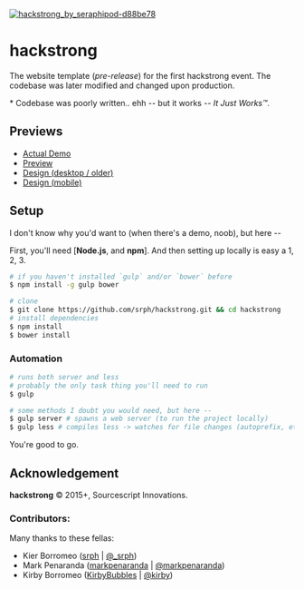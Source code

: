 [![hackstrong_by_seraphipod-d88be78](https://cloud.githubusercontent.com/assets/5093058/6824669/4184757c-d32f-11e4-9169-5848c7c6a8bb.png)](http://seraphipod.deviantart.com/art/Hackstrong-497697956)

# hackstrong

The website template (*pre-release*) for the first hackstrong event. The codebase was later modified and changed upon production.

\* Codebase was poorly written.. ehh -- but it works -- *It Just Works&#8482;*.

## Previews

- [Actual Demo](https://srph.github.io/hackstrong)
- [Preview](https://srph.github.io/hackstrong/preview.html)
- [Design (desktop / older)](http://seraphipod.deviantart.com/art/Hackstrong-older-499976508)
- [Design (mobile)](http://seraphipod.deviantart.com/art/Hackstrong-Mobile-older-499976686)

## Setup

I don't know why you'd want to (when there's a demo, noob), but here --

First, you'll need [**Node.js**, and **npm**]. And then setting up locally is easy a 1, 2, 3.

```bash
# if you haven't installed `gulp` and/or `bower` before
$ npm install -g gulp bower

# clone
$ git clone https://github.com/srph/hackstrong.git && cd hackstrong
# install dependencies
$ npm install
$ bower install
```

### Automation

```bash
# runs both server and less
# probably the only task thing you'll need to run
$ gulp

# some methods I doubt you would need, but here --
$ gulp server # spawns a web server (to run the project locally)
$ gulp less # compiles less -> watches for file changes (autoprefix, etc..)
```

You're good to go.

## Acknowledgement

**hackstrong** © 2015+, Sourcescript Innovations.

### Contributors:

Many thanks to these fellas:

- Kier Borromeo ([srph](https://github.com/srph) | [@_srph](https://twitter.com/_srph))
- Mark Penaranda ([markpenaranda](https://github.com/markpenaranda) | [@markpenaranda](https://twitter.com/markpenaranda))
- Kirby Borromeo ([KirbyBubbles](https://github.com/KirbyBubbles) | [@kirby](https://twitter.com/KirbyBubbles))